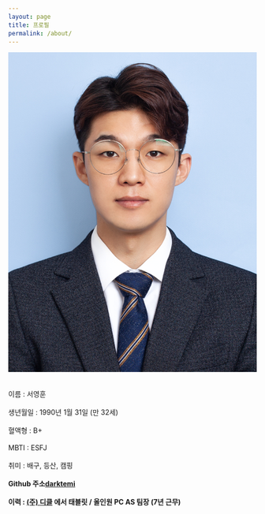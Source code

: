 ```yaml
---
layout: page
title: 프로필
permalink: /about/
---
```


<img src="1.jpg"><br><br>

이름 : 서영훈<br><br>
생년월일 : 1990년 1월 31일 (만 32세)<br><br>
혈액형 : B+<br><br>
MBTI : ESFJ<br><br>
취미 : 배구, 등산, 캠핑<br><br>
**Github 주소[darktemi](https://github.com/darktemi)<br><br>**
**이력 : [(주) 디클](https://dicle.co.kr) 에서 태블릿 / 올인원 PC AS 팀장 (7년 근무)<br><br>**

